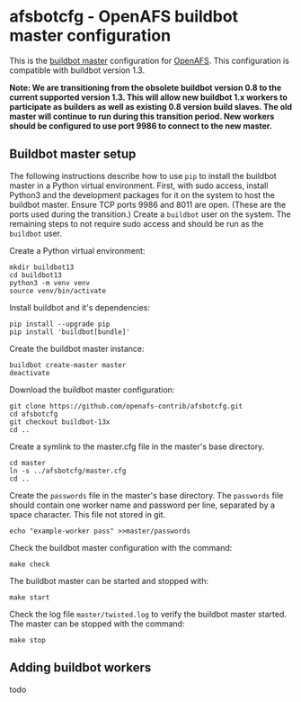 afsbotcfg - OpenAFS buildbot master configuration
=================================================

This is the [buildbot master][1] configuration for [OpenAFS][2]. This
configuration is compatible with buildbot version 1.3.

**Note: We are transitioning from the obsolete buildbot version 0.8 to the
current supported version 1.3. This will allow new buildbot 1.x workers to
participate as builders as well as existing 0.8 version build slaves.  The old
master will continue to run during this transition period. New workers should
be configured to use port 9986 to connect to the new master.**

Buildbot master setup
---------------------

The following instructions describe how to use `pip` to install the buildbot
master in a Python virtual environment.  First, with sudo access, install
Python3 and the development packages for it on the system to host the buildbot
master. Ensure TCP ports 9986 and 8011 are open. (These are the ports used
during the transition.) Create a `buildbot` user on the system.  The remaining
steps to not require sudo access and should be run as the `buildbot` user.

Create a Python virtual environment:

    mkdir buildbot13
    cd buildbot13
    python3 -m venv venv
    source venv/bin/activate

Install buildbot and it's dependencies:

    pip install --upgrade pip
    pip install 'buildbot[bundle]'

Create the buildbot master instance:

    buildbot create-master master
    deactivate

Download the buildbot master configuration:

    git clone https://github.com/openafs-contrib/afsbotcfg.git
    cd afsbotcfg
    git checkout buildbot-13x
    cd ..

Create a symlink to the master.cfg file in the master's base directory.

    cd master
    ln -s ../afsbotcfg/master.cfg
    cd ..

Create the `passwords` file in the master's base directory. The `passwords`
file should contain one worker name and password per line, separated by a space
character. This file not stored in git.

    echo "example-worker pass" >>master/passwords

Check the buildbot master configuration with the command:

    make check

The buildbot master can be started and stopped with:

    make start

Check the log file `master/twisted.log` to verify the buildbot master started.
The master can be stopped with the command:

    make stop

Adding buildbot workers
-----------------------

todo



[1]: http://buildbot.openafs.org:8011
[2]: https://openafs.org
